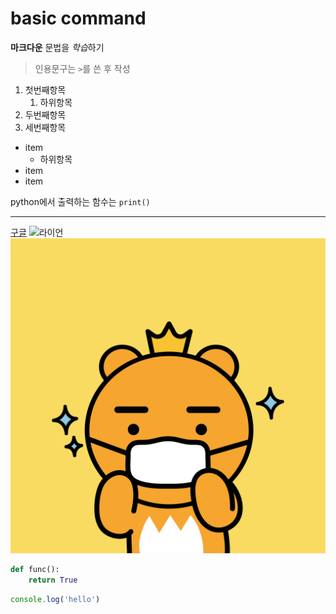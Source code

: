 # basic command

**마크다운** 문법을 *학습*하기

> 인용문구는 `>`를 쓴 후 작성

1. 첫번째항목
    1. 하위항목
2. 두번째항목
3. 세번째항목

- item
    - 하위항목
- item
- item

python에서 출력하는 함수는 `print()`

---

[구글](https://google.com)
![라이언](https://blog.kakaocdn.net/dn/0mySg/btqCUccOGVk/nQ68nZiNKoIEGNJkooELF1/img.jpg)
![라이언](./assets/img.jpg)


```python
def func():
    return True
```

```javascript
console.log('hello')
```